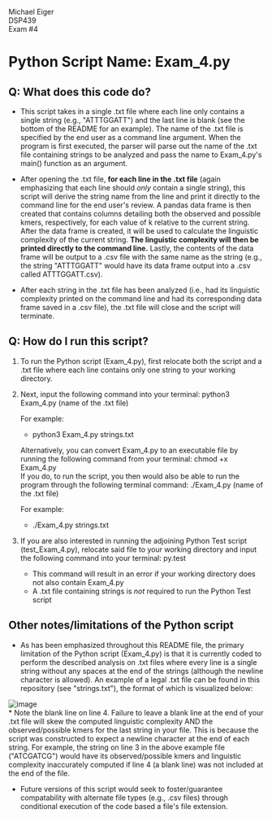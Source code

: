 Michael Eiger  
DSP439  
Exam #4  

# Python Script Name: Exam_4.py

## Q: What does this code do?
- This script takes in a single .txt file where each line only contains a single string (e.g., "ATTTGGATT") and the last line is blank (see the bottom of the README for an example).  The name of the .txt file is specified by the end user as a command line argument. When the program is first executed, the parser will parse out the name of the .txt file containing strings to be analyzed and pass the name to Exam_4.py's main() function as an argument.

- After opening the .txt file, **for each line in the .txt file** (again emphasizing that each line should *only* contain a single string), this script will derive the string name from the line and print it directly to the command line for the end user's review. A pandas data frame is then created that contains columns detailing both the observed and possible kmers, respectively, for each value of k relative to the current string. After the data frame is created, it will be used to calculate the linguistic complexity of the current string. **The linguistic complexity will then be printed directly to the command line.** Lastly, the contents of the data frame will be output to a .csv file with the same name as the string (e.g., the string "ATTTGGATT" would have its data frame output into a .csv called ATTTGGATT.csv).

- After each string in the .txt file has been analyzed (i.e., had its linguistic complexity printed on the command line and had its corresponding data frame saved in a .csv file), the .txt file will close and the script will terminate.

## Q: How do I run this script?  

1. To run the Python script (Exam_4.py), first relocate both the script and a .txt file where each line contains only one string to your working directory.  

2. Next, input the following command into your terminal: python3 Exam_4.py (name of the .txt file)  
  
   For example:  
     * python3 Exam_4.py strings.txt

   Alternatively, you can convert Exam_4.py to an executable file by running the following command from your terminal: chmod +x Exam_4.py  
   If you do, to run the script, you then would also be able to run the program through the following terminal command: ./Exam_4.py (name of the .txt file)  
  
   For example:  
     * ./Exam_4.py strings.txt

3. If you are also interested in running the adjoining Python Test script (test_Exam_4.py), relocate said file to your working directory and input the following command into your terminal: py.test
    * This command will result in an error if your working directory does not also contain Exam_4.py
    * A .txt file containing strings is *not* required to run the Python Test script

## Other notes/limitations of the Python script

- As has been emphasized throughout this README file, the primary limitation of the Python script (Exam_4.py) is that it is currently coded to perform the described analysis on .txt files where every line is a single string without any spaces at the end of the strings (although the newline character is allowed). An example of a legal .txt file can be found in this repository (see "strings.txt"), the format of which is visualized below:  

![image](https://user-images.githubusercontent.com/44222667/117521483-09ca7200-af7c-11eb-8ca2-82a5885b622e.png)  
    * Note the blank line on line 4. Failure to leave a blank line at the end of your .txt file will skew the computed linguistic complexity AND the observed/possible kmers for the last string in your file. This is because the script was constructed to expect a newline character at the end of each string. For example, the string on line 3 in the above example file ("ATCGATCG") would have its observed/possible kmers and linguistic complexity inaccurately computed if line 4 (a blank line) was not included at the end of the file.

- Future versions of this script would seek to foster/guarantee compatability with alternate file types (e.g., .csv files) through conditional execution of the code based a file's file extension.

